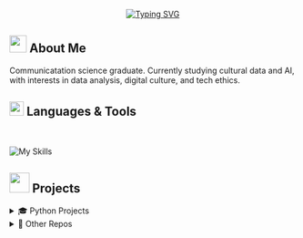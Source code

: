 
<p align="center">
  <a href="https://git.io/typing-svg"><img src="https://readme-typing-svg.demolab.com?font=Fira+Code&pause=1000&color=BD7E1C&width=435&lines=Hi+there%2C+I'm+Esther!+%E2%98%86" alt="Typing SVG" />
  </a>
</p>

## <img src="https://github.com/Anmol-Baranwal/Cool-GIFs-For-GitHub/assets/74038190/2c0eef4b-7b75-42bd-9722-4bea97a2d532" width="30"><b>  About Me</b>

Communicatation science graduate. Currently studying cultural data and AI, with interests in data analysis, digital culture, and tech ethics.

## <img src="https://media2.giphy.com/media/QssGEmpkyEOhBCb7e1/giphy.gif?cid=ecf05e47a0n3gi1bfqntqmob8g9aid1oyj2wr3ds3mg700bl&rid=giphy.gif" width ="25"><b> Languages & Tools</b>
<br> 

  ![My Skills](https://skillicons.dev/icons?i=ubuntu,vscode,git,github,notion,obsidian,ai,blende,python)

## <img src="https://media.giphy.com/media/iY8CRBdQXODJSCERIr/giphy.gif" width="35"><b> Projects </b>

<details>
  <summary>🎓 Python Projects</summary>

  -

</details>

<details>
  <summary>🚀 Other Repos</summary>

  - [esthervperez](https://github.com/esthervperez/esthervperez) – This is my README!

</details>


